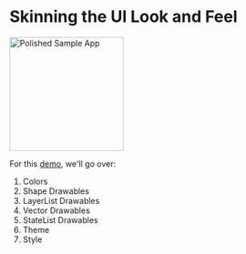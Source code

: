 # Skinning the UI Look and Feel

<img src="http://i.imgur.com/4stMEIa.png" width="200" alt="Polished Sample App" />

For this [demo](https://drive.google.com/open?id=0B3ki-tI2wTHuWnBlOUpiTzc0Wlk), we'll go over:
1. Colors 
2. Shape Drawables
3. LayerList Drawables
4. Vector Drawables
5. StateList Drawables
6. Theme
7. Style


